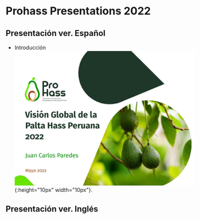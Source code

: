 # Prohass Presentations 2022

## Presentación ver. Español

- Introducción
![](/img/Presentacion2022img11.jpg){:height="10px" width="10px"}.

## Presentación ver. Inglés

